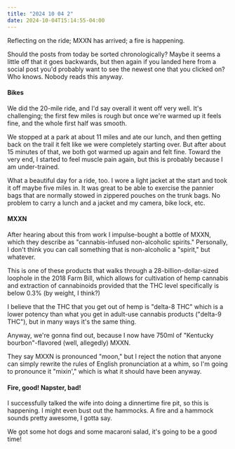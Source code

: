 ```yaml
---
title: "2024 10 04 2"
date: 2024-10-04T15:14:55-04:00
---
```


Reflecting on the ride; MXXN has arrived; a fire is happening.

Should the posts from today be sorted chronologically? Maybe it seems a little
off that it goes backwards, but then again if you landed here from a social post
you'd probably want to see the newest one that you clicked on? Who knows. Nobody
reads this anyway.

#### Bikes

We did the 20-mile ride, and I'd say overall it went off very well. It's
challenging; the first few miles is rough but once we're warmed up it feels
fine, and the whole first half was smooth.

We stopped at a park at about 11 miles and ate our lunch, and then getting back
on the trail it felt like we were completely starting over. But after about 15
minutes of that, we both got warmed up again and felt fine. Toward the very end,
I started to feel muscle pain again, but this is probably because I am
under-trained.

What a beautiful day for a ride, too. I wore a light jacket at the start and
took it off maybe five miles in. It was great to be able to exercise the
pannier bags that are normally stowed in zippered pouches on the trunk bags. No
problem to carry a lunch and a jacket and my camera, bike lock, etc.

#### MXXN

After hearing about this from work I impulse-bought a bottle of MXXN, which they
describe as "cannabis-infused non-alcoholic spirits." Personally, I don't think
you can call something that is non-alcoholic a "spirit," but whatever.

This is one of these products that walks through a 28-billion-dollar-sized
loophole in the 2018 Farm Bill, which allows for cultivation of hemp cannabis
and extraction of cannabinoids provided that the THC level specifically is below
0.3% (by weight, I think?)

I believe that the THC that you get out of hemp is "delta-8 THC" which is a
lower potency than what you get in adult-use cannabis products ("delta-9 THC"),
but in many ways it's the same thing.

Anyway, we're gonna find out, because I now have 750ml of "Kentucky
bourbon"-flavored (well, allegedly) MXXN.

They say MXXN is pronounced "moon," but I reject the notion that anyone can
simply rewrite the rules of English pronunciation at a whim, so I'm going to
pronounce it "mixin'," which is what it should have been anyway.

#### Fire, good! Napster, bad!

I successfully talked the wife into doing a dinnertime fire pit, so this is
happening. I might even bust out the hammocks. A fire and a hammock sounds
pretty awesome, I gotta say.

We got some hot dogs and some macaroni salad, it's going to be a good time!

